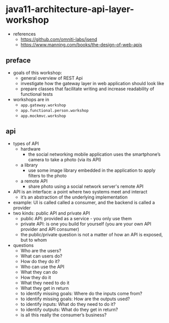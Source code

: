 # java11-architecture-api-layer-workshop
* references
    * https://github.com/omniti-labs/jsend
    * https://www.manning.com/books/the-design-of-web-apis
    
## preface
* goals of this workshop:
    * general overview of REST Api
    * investigate how the gateway layer in web application should look like
    * prepare classes that facilitate writing and increase readability of functional tests
* workshops are in
    * `app.gateway.workshop`
    * `app.functional.person.workshop`
    * `app.mockmvc.workshop`

## api
* types of API
    * hardware
        * the social networking mobile application uses the smartphone’s camera to take a photo (via its API)
    * a library
        * use some image library embedded in the application to apply filters to the photo
    * a remote API
        * share photo using a social network server's remote API
* API is an interface: a point where two systems meet and interact
    * it’s an abstraction of the underlying implementation
* example: UI is called called a consumer, and the backend is called a provider
* two kinds: public API and private API
    * public API: provided as a service - you only use them
    * private API: is one you build for yourself (you are your own API provider and API consumer)
    * the public/private question is not a matter of how an API is exposed, but to whom
* questions
    * Who are the users?
    * What can users do?
    * How do they do it?
    * Who can use the API
    * What they can do
    * How they do it
    * What they need to do it
    * What they get in return  
    * to identify missing goals: Where do the inputs come from?
    * to identify missing goals: How are the outputs used?
    * to identify inputs: What do they need to do it?
    * to identify outputs: What do they get in return?
    * is all this really the consumer’s business?
